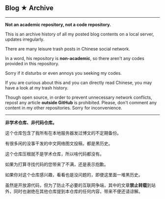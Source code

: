 ## Blog ★ Archive
---------

**Not an academic repository, not a code repository.**

This is an archive history of all my posted blog contents on a local server, updates irregularly.

There are many leisure trash posts in Chinese social network.

In a word, his repository is **non-academic**, so there aren't any codes provided in this repository.

Sorry if it disturbs or even annoys you seeking my codes.

If you are curious about this and you can directly read Chinese, you may have a look at my trash history.

Though open source, in order to prevent unnecessary network conflicts, repost any article **outside GitHub** is prohibited. Please, don't comment any content in my other repositories. Sorry for inconvenience.

---------

**非学术仓库、非代码仓库。**

这个仓库包含了我所有在本地服务器发过博文的不定期备份。

有很多闲的没事干发的中文网络图文投稿，都是黑历史。

这个仓库压根就不是学术仓库，所以啥代码都没有。

如果为打算寻找代码的您带来了不满，还是表示抱歉。

如果你对这个仓库感兴趣，看看也是没问题的，即便这里面一堆黑历史。

虽然是开放源代码，但为了防止不必要的互联网争端，其中的文章**禁止转载**到站外，同时也谢绝在其他仓库提到本仓库的任何内容，带来不便还请谅解。
